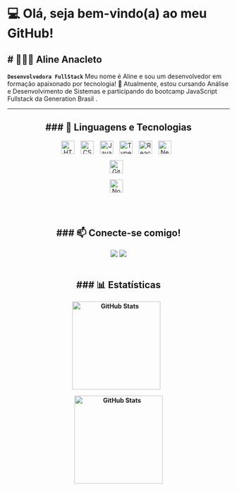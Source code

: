 <h1>💻 Olá, seja bem-vindo(a) ao meu GitHub!</h1>

<h2># 👩🏻‍💻 Aline Anacleto</h2>

**`Desenvolvedora FullStack`**
Meu nome é Aline e sou um desenvolvedor em formação apaixonado por tecnologia! 
🚀 Atualmente, estou cursando Análise e Desenvolvimento de Sistemas e participando do bootcamp JavaScript Fullstack da Generation Brasil .

---
<div align="center">
<h2>### 🤖 Linguagens e Tecnologias</h2>

<img 
    align="center" 
    alt="HTML"
    title="HTML" 
    width="30px" 
    style="padding-right: 10px;" 
    src="https://cdn.jsdelivr.net/gh/devicons/devicon@latest/icons/html5/html5-original.svg" 
/>
<img 
    align="center" 
    alt="CSS" 
    title="CSS"
    width="30px" 
    style="padding-right: 10px;" 
    src="https://cdn.jsdelivr.net/gh/devicons/devicon@latest/icons/css3/css3-original.svg" 
/>
<img 
    align="center" 
    alt="JavaScript" 
    title="JavaScript"
    width="30px" 
    style="padding-right: 10px;" 
    src="https://cdn.jsdelivr.net/gh/devicons/devicon@latest/icons/javascript/javascript-original.svg" 
/>
<img 
    align="center" 
    alt="TypeScript"
    title="TypeScript" 
    width="30px" 
    style="padding-right: 10px;" 
    src="https://cdn.jsdelivr.net/gh/devicons/devicon@latest/icons/typescript/typescript-original.svg" 
/>
<img 
    align="center" 
    alt="React"
    title="React" 
    width="30px" 
    style="padding-right: 10px;" 
    src="https://cdn.jsdelivr.net/gh/devicons/devicon@latest/icons/react/react-original.svg" 
/>
<img 
    align="center" 
    alt="Next.js" 
    title="Next.js"
    width="30px" 
    style="padding-right: 10px;" 
    src="https://cdn.jsdelivr.net/gh/devicons/devicon@latest/icons/nextjs/nextjs-original.svg" 
/>

<img 
    align="center" 
    alt="Git" 
    title="Git"
    width="30px" 
    style="padding-right: 10px;" 
    src="https://cdn.jsdelivr.net/gh/devicons/devicon@latest/icons/git/git-original.svg" 
/>

<img 
    align="center" 
    alt="Nodejs" 
    title="Nodejs"
    width="30px" 
    style="padding-right: 10px;" 
    src="https://skillicons.dev/icons?i=nodejs" 
    />
        
</div>

           
          
<br/>
<br/>

<div align="center">
<h2>### 📫 Conecte-se comigo!</h2>
<a href="https://www.linkedin.com/in/aline-anacleto/"><img src="https://img.shields.io/badge/linkedin-9370db?style=for-the-badge&logo=linkedin&logoColor=white"></a>
<a href="https://mailto:alineanacleto07@gmail.com"><img src="https://img.shields.io/badge/gmail-9370db?style=for-the-badge&logo=gmail&logoColor=white"></a>
</div>

<br/>
<b/>

<div align="center">
<h2>### 📊 Estatísticas</h2>

<p>
  <img 
    align="center" 
    alt="GitHub Stats" 
    height="200" 
    style="padding-right: 10px;" 
    src="http://github-profile-summary-cards.vercel.app/api/cards/stats?username=alineanacletoo&theme=tokyonight"> 


<img 
      align="center" 
      alt="GitHub Stats" 
      height="200" 
      src="https://github-readme-stats.vercel.app/api/top-langs/?username=alineanacletoo&theme=tokyonight&layout=compact&custom_title=Tecnologias&langs_count=9" 
  />

</p>
</div>
